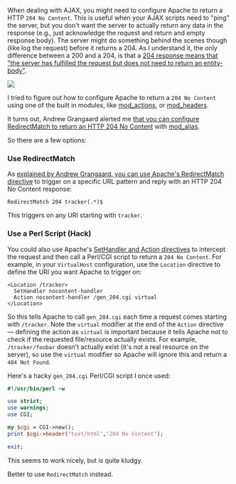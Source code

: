 When dealing with AJAX, you might need to configure Apache to return a HTTP `204 No Content`.  This is useful when your AJAX scripts need to "ping" the server, but you don't want the server to actually return any data in the response (e.g., just acknowledge the request and return and empty response body).  The server might do something behind the scenes though (like log the request) before it returns a 204.  As I understand it, the only difference between a 200 and a 204, is that a [204 response means that "the server has fulfilled the request but does not need to return an entity-body"](http://www.w3.org/Protocols/rfc2616/rfc2616-sec10.html#sec10.2.5).

<img src="https://raw.githubusercontent.com/markkolich/blog/release/content/static/entries/howto-configure-apache-to-return-a-http-204-no-content-for-ajax/apache-gen-http-204-small.png">

I tried to figure out how to configure Apache to return a `204 No Content` using one of the built in modules, like [mod_actions](http://httpd.apache.org/docs/2.2/mod/mod_actions.html), or [mod_headers](http://httpd.apache.org/docs/2.2/mod/mod_headers.html).

It turns out, Andrew Grangaard alerted me [that you can configure RedirectMatch to return an HTTP 204 No Content](http://lowlevelmanager.blogspot.com/2009/07/returning-apache-204.html) with [mod_alias](http://httpd.apache.org/docs/2.2/mod/mod_alias.html).

So there are a few options:

### Use RedirectMatch

As [explained by Andrew Grangaard, you can use Apache's RedirectMatch directive](http://lowlevelmanager.blogspot.com/2009/07/returning-apache-204.html) to trigger on a specific URL pattern and reply with an HTTP 204 No Content response:

```
RedirectMatch 204 tracker(.*)$
```

This triggers on any URI starting with `tracker`.

### Use a Perl Script (Hack)

You could also use Apache's [SetHandler and Action directives](http://httpd.apache.org/docs/2.2/mod/mod_actions.html#action) to intercept the request and then call a Perl/CGI script to return a `204 No Content`.  For example, in your `VirtualHost` configuration, use the `Location` directive to define the URI you want Apache to trigger on:

```
<Location /tracker>
  SetHandler nocontent-handler
  Action nocontent-handler /gen_204.cgi virtual
</Location>
```

So this tells Apache to call `gen_204.cgi` each time a request comes starting with `/tracker`.  Note the `virtual` modifier at the end of the `Action` directive &mdash; defining the action as `virtual` is important because it tells Apache not to check if the requested file/resource actually exists.  For example, `/tracker/foobar` doesn't actually exist (it's not a real resource on the server), so use the `virtual` modifier so Apache will ignore this and return a `404 Not Found`.

Here's a hacky `gen_204.cgi` Perl/CGI script I once used:

```perl
#!/usr/bin/perl -w

use strict;
use warnings;
use CGI;

my $cgi = CGI->new();
print $cgi->header('text/html','204 No Content');

exit;
```

This seems to work nicely, but is quite kludgy.

Better to use `RedirectMatch` instead.

<!--- tags: apache, http -->